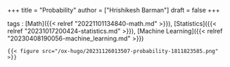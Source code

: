 +++
title = "Probability"
author = ["Hrishikesh Barman"]
draft = false
+++

tags
: [Math]({{< relref "20221101134840-math.md" >}}), [Statistics]({{< relref "20231017200424-statistics.md" >}}), [Machine Learning]({{< relref "20230408190056-machine_learning.md" >}})

    {{< figure src="/ox-hugo/20231126013507-probability-1811823585.png" >}}
